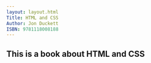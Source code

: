 ```yaml
---
layout: layout.html
Title: HTML and CSS
Author: Jon Duckett
ISBN: 9781118008188
---
```


## This is a book about HTML and CSS
